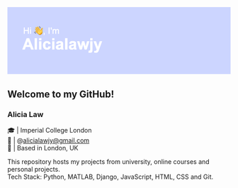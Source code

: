 ![Header](https://github.com/alicialawjy/alicialawjy/blob/main/header.png)
## Welcome to my GitHub!
### Alicia Law 
🎓  | Imperial College London <br>
📧  | @alicialawjy@gmail.com <br>
📍  | Based in London, UK <br>

This repository hosts my projects from university, online courses and personal projects. <br>
Tech Stack: Python, MATLAB, Django, JavaScript, HTML, CSS and Git.
